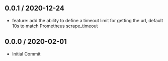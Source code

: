 ## 0.0.1 / 2020-12-24

* feature: add the ability to define a timeout limit for getting the url, default 10s to match Prometheus scrape_timeout

## 0.0.0 / 2020-02-01

* Initial Commit
